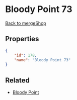 # Bloody Point 73

<no description available>

[Back to mergeShop](../merge-shops.md)

## Properties

```json
{
    "id": 178,
    "name": "Bloody Point 73"
}
```

## Related

- [Bloody Point](../items/10813-bloody-point.md)

